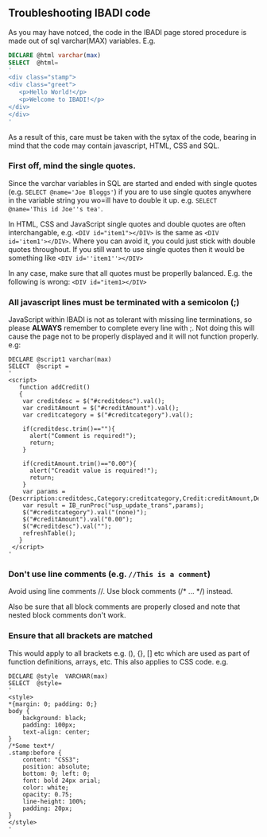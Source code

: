 ## Troubleshooting IBADI code
As you may have notced, the code in the IBADI page stored procedure is made out of sql varchar(MAX) variables. E.g.

```SQL
DECLARE @html varchar(max)  
SELECT  @html=  
'  
<div class="stamp">
<div class="greet">
   <p>Hello World!</p>
   <p>Welcome to IBADI!</p>
</div>
</div>
'
```

As a result of this, care must be taken with the sytax of the code, bearing in mind that the code may contain javascript, HTML, CSS and SQL.

### First off, mind the single quotes.
Since the varchar variables in SQL are started and ended with single quotes (e.g. ```SELECT @name='Joe Bloggs'```) if you are to use single quotes anywhere in the variable string you wo=ill have to double it up.  e.g. ```SELECT @name='This id Joe''s tea'```.

In HTML, CSS and JavaScript single quotes and double quotes are often interchangable, e.g. ```<DIV id="item1"></DIV>``` is the same as ```<DIV id='item1'></DIV>```. Where you can avoid it, you could just stick with double quotes throughout. If you still want to use single quotes then it would be something like ```<DIV id=''item1''></DIV>```

In any case, make sure that all quotes must be properlly balanced. E.g. the following is wrong:  ```<DIV id="item1></DIV>```

### All javascript lines must be terminated with a semicolon (;)

JavaScript within IBADI is not as tolerant with missing line terminations, so please **ALWAYS** remember to complete every line with ;. Not doing this will cause the page not to be properly displayed and it will not function properly. e.g:
```
DECLARE @script1 varchar(max)
SELECT  @script =
'
<script>
   function addCredit()
   {
    var creditdesc = $("#creditdesc").val();
	var creditAmount = $("#creditAmount").val();
	var creditcategory = $("#creditcategory").val(); 
    
	if(creditdesc.trim()==""){
	  alert("Comment is required!");
	  return;
	}

	if(creditAmount.trim()=="0.00"){
	  alert("Creadit value is required!");
	  return;
	}
	var params ={Descrription:creditdesc,Category:creditcategory,Credit:creditAmount,Debit:0};
	var result = IB_runProc("usp_update_trans",params);
	$("#creditcategory").val("(none)");
	$("#creditAmount").val("0.00");
	$("#creditdesc").val("");
	refreshTable();
   }
 </script> 
' 
```
  
### Don't  use line comments (e.g. ```//This is a comment```)  
Avoid using line comments //. Use block comments (/* ... */) instead.

Also be sure that all block comments are properly closed and note that nested block comments don't work.

### Ensure that all brackets are matched
This would apply to all brackets e.g. (), {}, [] etc which are used as part of function definitions, arrays, etc. This also  applies to CSS code. e.g.

```
DECLARE @style  VARCHAR(max)
SELECT  @style=  
'
<style>
*{margin: 0; padding: 0;}
body {
    background: black;
    padding: 100px;
    text-align: center;
}
/*Some text*/
.stamp:before {
    content: "CSS3";
    position: absolute;
    bottom: 0; left: 0;
    font: bold 24px arial;
    color: white;
    opacity: 0.75;
    line-height: 100%;
    padding: 20px;
}
</style>
'
```




